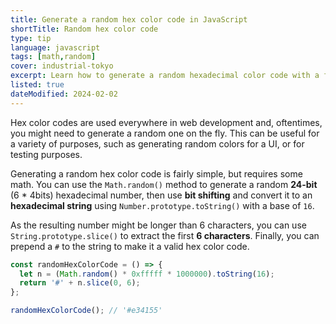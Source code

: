 ```yaml
---
title: Generate a random hex color code in JavaScript
shortTitle: Random hex color code
type: tip
language: javascript
tags: [math,random]
cover: industrial-tokyo
excerpt: Learn how to generate a random hexadecimal color code with a few lines of JavaScript.
listed: true
dateModified: 2024-02-02
---
```


Hex color codes are used everywhere in web development and, oftentimes, you might need to generate a random one on the fly. This can be useful for a variety of purposes, such as generating random colors for a UI, or for testing purposes.

Generating a random hex color code is fairly simple, but requires some math. You can use the `Math.random()` method to generate a random **24-bit** (6 * 4bits) hexadecimal number, then use **bit shifting** and convert it to an **hexadecimal string** using `Number.prototype.toString()` with a base of `16`.

As the resulting number might be longer than 6 characters, you can use `String.prototype.slice()` to extract the first **6 characters**. Finally, you can prepend a `#` to the string to make it a valid hex color code.

```js
const randomHexColorCode = () => {
  let n = (Math.random() * 0xfffff * 1000000).toString(16);
  return '#' + n.slice(0, 6);
};

randomHexColorCode(); // '#e34155'
```
